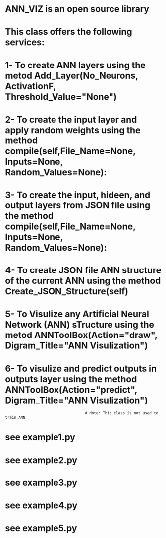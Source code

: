 # ANN_VIZ is an open source library
# This class offers the following services:
# 1- To create ANN layers using the metod Add_Layer(No_Neurons, ActivationF, Threshold_Value="None")
# 2- To create the input layer and apply random weights using the method compile(self,File_Name=None, Inputs=None, Random_Values=None):
# 3- To create the input, hideen, and output layers from JSON file using the method compile(self,File_Name=None, Inputs=None, Random_Values=None):
# 4- To create JSON file ANN structure of the current ANN using the method Create_JSON_Structure(self)
# 5- To Visulize any Artificial Neural Network (ANN) sTructure using the metod ANNToolBox(Action="draw", Digram_Title="ANN Visulization")
# 6- To visulize and predict outputs in outputs layer using the method ANNToolBox(Action="predict", Digram_Title="ANN Visulization")
                                        # Note: This class is not used to train ANN  
# see example1.py
# see example2.py
# see example3.py
# see example4.py
# see example5.py
